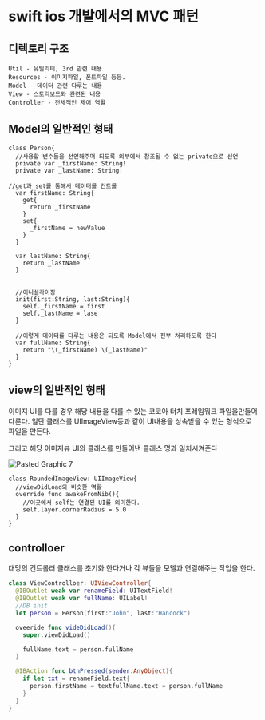 # swift ios 개발에서의 MVC 패턴

## 디렉토리 구조
```
Util - 유틸리티, 3rd 관련 내용
Resources - 이미지파일, 폰트파일 등등.
Model - 데이터 관련 다루는 내용
View - 스토리보드와 관련된 내용
Controller - 전체적인 제어 역활
```


## Model의 일반적인 형태

```
class Person{
  //사용할 변수들을 선언해주며 되도록 외부에서 참조될 수 없는 private으로 선언
  private var _firstName: String!
  private var _lastName: String!

//get과 set를 통해서 데이터를 컨트롤
  var firstName: String{
    get{
      return _firstName
    }
    set{
      _firstName = newValue
    }
  }

  var lastName: String{
    return _lastName
  }


  //이니셜라이징
  init(first:String, last:String){
    self._firstName = first
    self._lastName = lase
  }

  //이렇게 데이터를 다루는 내용은 되도록 Model에서 전부 처리하도록 한다
  var fullName: String{
    return "\(_firstName) \(_lastName)"
  }
}
```


## view의 일반적인 형태

이미지 UI를 다룰 경우 해당 내용을 다룰 수 있는 코코아 터치 프레임워크 파일을만들어 다룬다.
일단 클래스를 UIImageView등과 같이 UI내용을 상속받을 수 있는 형식으로 파일을 만든다.

그리고 해당 이미지뷰 UI의 클래스를 만들어낸 클래스 명과 일치시켜준다

![Pasted Graphic 7](http://i.imgur.com/oatXYq7.png)

```object-c
class RoundedImageView: UIImageView{
  //viewDidLoad와 비슷한 역활
  override func awakeFromNib(){
    //이곳에서 self는 연결된 UI를 의미한다.
    self.layer.cornerRadius = 5.0
  }
}
```


## controlloer
대망의 컨트롤러
클래스를 초기화 한다거나 각 뷰들을 모델과 연결해주는 작업을 한다.

```swift
class ViewControlloer: UIViewController{
  @IBOutlet weak var renameField: UITextField!
  @IBOutlet weak var fullName: UILabel!
  //DB init
  let person = Person(first:"John", last:"Hancock")

  oveeride func videDidLoad(){
    super.viewDidLoad()

    fullName.text = person.fullName
  }

  @IBAction func btnPressed(sender:AnyObject){
    if let txt = renameField.text{
      person.firstName = textfullName.text = person.fullName
    }
  }
}
```
